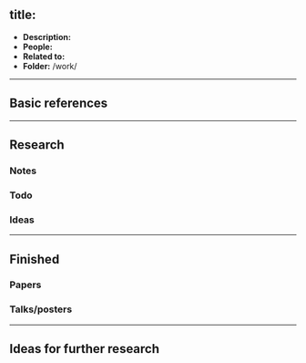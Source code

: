 
title:
---

*  **Description:**   
*  **People:**   
*  **Related to:**     
*  **Folder:** /work/ 

---


## Basic references




---

## Research



### Notes



### Todo



### Ideas

---

## Finished

### Papers


### Talks/posters

---

## Ideas for further research

